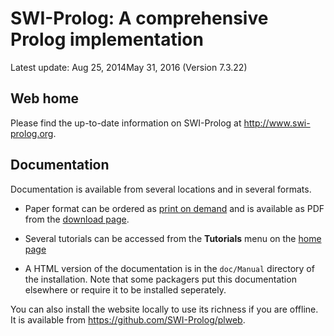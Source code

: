 # SWI-Prolog: A comprehensive Prolog implementation

Latest update: Aug 25, 2014May 31, 2016 (Version 7.3.22)

## Web home

Please find the up-to-date information on SWI-Prolog at
http://www.swi-prolog.org.

## Documentation

Documentation  is  available  from  several  locations  and  in  several
formats.

  - Paper format can be ordered as [print on
  demand](http://books.google.de/books?id=7AeiAwAAQBAJ&hl=en) and is
  available as PDF from the [download
  page](http://www.swi-prolog.org/download/devel).

  - Several tutorials can be accessed from the __Tutorials__ menu on
  the [home page](http://www.swi-prolog.org)

  - A HTML version of the documentation is in the `doc/Manual` directory
  of the installation.  Note that some packagers put this documentation
  elsewhere or require it to be installed seperately.

You can also install the website locally to  use its richness if you are
offline. It is available from https://github.com/SWI-Prolog/plweb.
